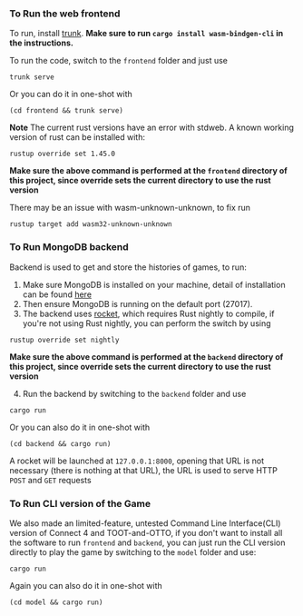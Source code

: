 ### To Run the web frontend
To run, install [trunk](https://crates.io/crates/trunk).
**Make sure to run `cargo install wasm-bindgen-cli` in the instructions.**

To run the code, switch to the `frontend` folder and just use
```
trunk serve
```
Or you can do it in one-shot with
```
(cd frontend && trunk serve)
```
**Note** The current rust versions have an error with stdweb. A known working version of rust can be installed with:
```
rustup override set 1.45.0
```
**Make sure the above command is performed at the `frontend` directory of this project, since override sets the current directory to use the rust version**

There may be an issue with wasm-unknown-unknown, to fix run
```
rustup target add wasm32-unknown-unknown
```

### To Run MongoDB backend
Backend is used to get and store the histories of games, to run:
1. Make sure MongoDB is installed on your machine, detail of installation can be found [here](https://docs.mongodb.com/manual/installation/)
2. Then ensure MongoDB is running on the default port (27017).
3. The backend uses [rocket](https://github.com/SergioBenitez/Rocket/tree/v0.4), which requires Rust nightly to compile, if you're not using Rust nightly, you can perform the switch by using 
```
rustup override set nightly
```
**Make sure the above command is performed at the `backend` directory of this project, since override sets the current directory to use the rust version**

4. Run the backend by switching to the `backend` folder and use
```
cargo run
```
Or you can also do it in one-shot with
```
(cd backend && cargo run)
```
A rocket will be launched at `127.0.0.1:8000`, opening that URL is not necessary (there is nothing at that URL), the URL is used to serve HTTP `POST` and `GET` requests

### To Run CLI version of the Game
We also made an limited-feature, untested Command Line Interface(CLI) version of Connect 4 and TOOT-and-OTTO, if you don't want to install all the software to run `frontend` and `backend`, you can just run the CLI version directly to play the game by switching to the `model` folder and use:
```
cargo run
```
Again you can also do it in one-shot with
```
(cd model && cargo run)
```

